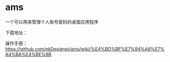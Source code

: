 # ams
一个可以用来管理个人账号密码的桌面应用程序

下载地址：

操作手册：https://github.com/nkDesigner/ams/wiki/%E4%BD%BF%E7%94%A8%E7%A4%BA%E4%BE%8B


